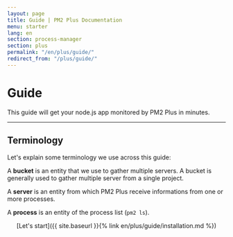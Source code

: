 ```yaml
---
layout: page
title: Guide | PM2 Plus Documentation
menu: starter
lang: en
section: process-manager
section: plus
permalink: "/en/plus/guide/"
redirect_from: "/plus/guide/"
---
```


# Guide

This guide will get your node.js app monitored by PM2 Plus in minutes.

---

## Terminology

Let's explain some terminology we use across this guide:

A **bucket** is an entity that we use to gather multiple servers. A bucket is generally used to gather multiple server from a single project.

A **server** is an entity from which PM2 Plus receive informations from one or more processes.

A **process** is an entity of the process list (`pm2 ls`).

<p align="center">[Let's start]({{ site.baseurl }}{% link en/plus/guide/installation.md %})</p>